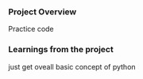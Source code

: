 ### Project Overview

 Practice code


### Learnings from the project

 just get oveall basic concept of python


